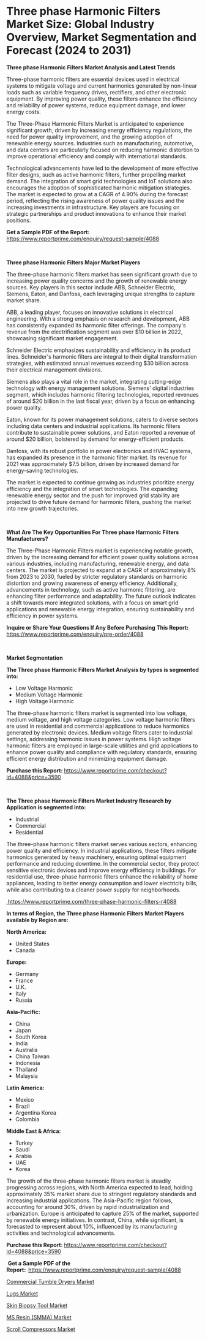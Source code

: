 <p><h1>Three phase Harmonic Filters Market Size: Global Industry Overview, Market Segmentation and Forecast (2024 to 2031)</h1></p><p><strong>Three phase Harmonic Filters Market Analysis and Latest Trends</strong></p>
<p><p>Three-phase harmonic filters are essential devices used in electrical systems to mitigate voltage and current harmonics generated by non-linear loads such as variable frequency drives, rectifiers, and other electronic equipment. By improving power quality, these filters enhance the efficiency and reliability of power systems, reduce equipment damage, and lower energy costs.</p><p>The Three-Phase Harmonic Filters Market is anticipated to experience significant growth, driven by increasing energy efficiency regulations, the need for power quality improvement, and the growing adoption of renewable energy sources. Industries such as manufacturing, automotive, and data centers are particularly focused on reducing harmonic distortion to improve operational efficiency and comply with international standards.</p><p>Technological advancements have led to the development of more effective filter designs, such as active harmonic filters, further propelling market demand. The integration of smart grid technologies and IoT solutions also encourages the adoption of sophisticated harmonic mitigation strategies. The market is expected to grow at a CAGR of 4.90% during the forecast period, reflecting the rising awareness of power quality issues and the increasing investments in infrastructure. Key players are focusing on strategic partnerships and product innovations to enhance their market positions.</p></p>
<p><strong>Get a Sample PDF of the Report:&nbsp;</strong> <a href="https://www.reportprime.com/enquiry/request-sample/4088">https://www.reportprime.com/enquiry/request-sample/4088</a></p>
<p>&nbsp;</p>
<p><strong>Three phase Harmonic Filters Major Market Players</strong></p>
<p><p>The three-phase harmonic filters market has seen significant growth due to increasing power quality concerns and the growth of renewable energy sources. Key players in this sector include ABB, Schneider Electric, Siemens, Eaton, and Danfoss, each leveraging unique strengths to capture market share.</p><p>ABB, a leading player, focuses on innovative solutions in electrical engineering. With a strong emphasis on research and development, ABB has consistently expanded its harmonic filter offerings. The company's revenue from the electrification segment was over $10 billion in 2022, showcasing significant market engagement.</p><p>Schneider Electric emphasizes sustainability and efficiency in its product lines. Schneider's harmonic filters are integral to their digital transformation strategies, with estimated annual revenues exceeding $30 billion across their electrical management divisions.</p><p>Siemens also plays a vital role in the market, integrating cutting-edge technology with energy management solutions. Siemens' digital industries segment, which includes harmonic filtering technologies, reported revenues of around $20 billion in the last fiscal year, driven by a focus on enhancing power quality.</p><p>Eaton, known for its power management solutions, caters to diverse sectors including data centers and industrial applications. Its harmonic filters contribute to sustainable power solutions, and Eaton reported a revenue of around $20 billion, bolstered by demand for energy-efficient products.</p><p>Danfoss, with its robust portfolio in power electronics and HVAC systems, has expanded its presence in the harmonic filter market. Its revenue for 2021 was approximately $7.5 billion, driven by increased demand for energy-saving technologies.</p><p>The market is expected to continue growing as industries prioritize energy efficiency and the integration of smart technologies. The expanding renewable energy sector and the push for improved grid stability are projected to drive future demand for harmonic filters, pushing the market into new growth trajectories.</p></p>
<p>&nbsp;</p>
<p><strong>What Are The Key Opportunities For Three phase Harmonic Filters Manufacturers?</strong></p>
<p><p>The Three-Phase Harmonic Filters market is experiencing notable growth, driven by the increasing demand for efficient power quality solutions across various industries, including manufacturing, renewable energy, and data centers. The market is projected to expand at a CAGR of approximately 8% from 2023 to 2030, fueled by stricter regulatory standards on harmonic distortion and growing awareness of energy efficiency. Additionally, advancements in technology, such as active harmonic filtering, are enhancing filter performance and adaptability. The future outlook indicates a shift towards more integrated solutions, with a focus on smart grid applications and renewable energy integration, ensuring sustainability and efficiency in power systems.</p></p>
<p><strong>Inquire or Share Your Questions If Any Before Purchasing This Report:</strong> <a href="https://www.reportprime.com/enquiry/pre-order/4088">https://www.reportprime.com/enquiry/pre-order/4088</a></p>
<p>&nbsp;</p>
<p><strong>Market Segmentation</strong></p>
<p><strong>The Three phase Harmonic Filters Market Analysis by types is segmented into:</strong></p>
<p><ul><li>Low Voltage Harmonic</li><li>Medium Voltage Harmonic</li><li>High Voltage Harmonic</li></ul></p>
<p><p>The three-phase harmonic filters market is segmented into low voltage, medium voltage, and high voltage categories. Low voltage harmonic filters are used in residential and commercial applications to reduce harmonics generated by electronic devices. Medium voltage filters cater to industrial settings, addressing harmonic issues in power systems. High voltage harmonic filters are employed in large-scale utilities and grid applications to enhance power quality and compliance with regulatory standards, ensuring efficient energy distribution and minimizing equipment damage.</p></p>
<p><strong>Purchase this Report:&nbsp;</strong><a href="https://www.reportprime.com/checkout?id=4088&price=3590">https://www.reportprime.com/checkout?id=4088&price=3590</a></p>
<p>&nbsp;</p>
<p><strong>The Three phase Harmonic Filters Market Industry Research by Application is segmented into:</strong></p>
<p><ul><li>Industrial</li><li>Commercial</li><li>Residential</li></ul></p>
<p><p>The three-phase harmonic filters market serves various sectors, enhancing power quality and efficiency. In industrial applications, these filters mitigate harmonics generated by heavy machinery, ensuring optimal equipment performance and reducing downtime. In the commercial sector, they protect sensitive electronic devices and improve energy efficiency in buildings. For residential use, three-phase harmonic filters enhance the reliability of home appliances, leading to better energy consumption and lower electricity bills, while also contributing to a cleaner power supply for neighborhoods.</p></p>
<p><a href="https://www.reportprime.com/three-phase-harmonic-filters-r4088">&nbsp;https://www.reportprime.com/three-phase-harmonic-filters-r4088</a></p>
<p><strong>In terms of Region, the Three phase Harmonic Filters Market Players available by Region are:</strong></p>
<p>
    <p> <strong> North America: </strong>
        <ul>
            <li>United States</li>
            <li>Canada</li>
        </ul>
        </p> 
    <p> <strong> Europe: </strong>
        <ul>
            <li>Germany</li>
            <li>France</li>
            <li>U.K.</li>
            <li>Italy</li>
            <li>Russia</li>
        </ul>
        </p> 
    <p> <strong> Asia-Pacific: </strong>
        <ul>
            <li>China</li>
            <li>Japan</li>
            <li>South Korea</li>
            <li>India</li>
            <li>Australia</li>
            <li>China Taiwan</li>
            <li>Indonesia</li>
            <li>Thailand</li>
            <li>Malaysia</li>
        </ul>
        </p> 
    <p> <strong> Latin America: </strong>
        <ul>
            <li>Mexico</li>
            <li>Brazil</li>
            <li>Argentina Korea</li>
            <li>Colombia</li>
        </ul>
        </p> 
    <p> <strong> Middle East & Africa: </strong>
        <ul>
            <li>Turkey</li>
            <li>Saudi</li>
            <li>Arabia</li>
            <li>UAE</li>
            <li>Korea</li>
        </ul>
    </p>
    </p>
<p><p>The growth of the three-phase harmonic filters market is steadily progressing across regions, with North America expected to lead, holding approximately 35% market share due to stringent regulatory standards and increasing industrial applications. The Asia-Pacific region follows, accounting for around 30%, driven by rapid industrialization and urbanization. Europe is anticipated to capture 25% of the market, supported by renewable energy initiatives. In contrast, China, while significant, is forecasted to represent about 10%, influenced by its manufacturing activities and technological advancements.</p></p>
<p><strong>Purchase this Report: </strong><a href="https://www.reportprime.com/checkout?id=4088&price=3590">https://www.reportprime.com/checkout?id=4088&price=3590</a></p>
<p>&nbsp;<strong>Get a Sample PDF of the Report:&nbsp;&nbsp;</strong><a href="https://www.reportprime.com/enquiry/request-sample/4088">https://www.reportprime.com/enquiry/request-sample/4088</a></p>
<p><strong></strong></p>
<p><p><a href="https://www.linkedin.com/pulse/commercial-tumble-dryers-market-global-insights-sales-tu2qc?trackingId=2XU1vGrMRX6U%2Fod%2FUTSCGA%3D%3D">Commercial Tumble Dryers Market</a></p><p><a href="https://www.linkedin.com/pulse/what-innovations-market-trends-shaping-lugs-fortitude-research-pbjec?trackingId=BrS8i%2F2sSu2Xk63yO24BMw%3D%3D">Lugs Market</a></p><p><a href="https://issuu.com/reportprime-2/docs/skin-biopsy-tool-market-size-2030.p_0df4fd99980b7a">Skin Biopsy Tool Market</a></p><p><a href="https://issuu.com/reportprime-2/docs/ms-resin-smma-market-size-2030.pptx_fbf28f239c48bb">MS Resin (SMMA) Market</a></p><p><a href="https://www.linkedin.com/pulse/global-scroll-compressors-market-trends-innovations-nq9uc?trackingId=AGyN%2B%2BWzR4CxOZMjtW4TZQ%3D%3D">Scroll Compressors Market</a></p></p>